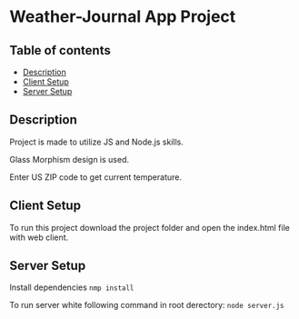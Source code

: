# Weather-Journal App Project

## Table of contents
* [Description](#description)
* [Client Setup](#client-setup)
* [Server Setup](#server-setup)

## Description
Project is made to utilize JS and Node.js skills.

Glass Morphism design is used.

Enter US ZIP code to get current temperature.

## Client Setup 
To run this project download the project folder and open the index.html file with web client.

## Server Setup 

Install dependencies
`nmp install`

To run server white following command in root derectory:
`node server.js`
